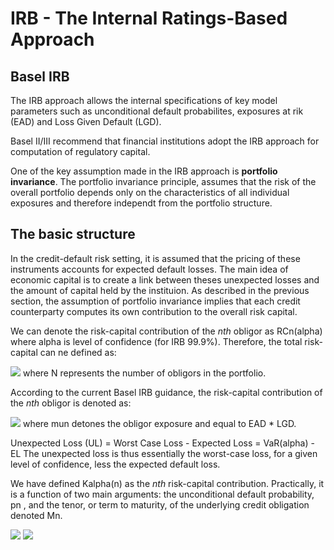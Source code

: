 # IRB - The Internal Ratings-Based Approach

## Basel IRB

The IRB approach allows the internal specifications of key model parameters such as unconditional default probabilites, exposures at rik (EAD) and Loss Given Default (LGD).

Basel II/III recommend that financial institutions adopt the IRB approach for computation of regulatory capital.

One of the key assumption made in the IRB approach is **portfolio invariance**. The portfolio invariance principle, assumes that the risk of the overall portfolio depends only on the characteristics of all individual exposures and therefore independt from the portfolio structure.

## The basic structure

In the credit-default risk setting, it is assumed that the pricing of these instruments accounts for expected default losses. The main idea of economic capital is to create a link between theses unexpected losses and the amount of capital held by the instituion.
As described in the previous section, the assumption of portfolio invariance implies that each credit counterparty computes its own contribution to the overall risk capital.

We can denote the risk-capital contribution of the *nth* obligor as RCn(alpha) where alpha is level of confidence (for IRB 99.9%). Therefore, the total risk-capital can ne defined as:

<img src="https://render.githubusercontent.com/render/math?math=RC\alpha = \sum_{n=1}^{N} RCn(\alpha)">
where N represents the number of obligors in the portfolio.

According to the current Basel IRB guidance, the risk-capital contribution of the *nth* obligor is denoted as:

<img src="https://render.githubusercontent.com/render/math?math=RCn(\alpha) = \mu n * K\alpha(n)">
where mun detones the obligor exposure and equal to EAD * LGD.

Unexpected Loss (UL) = Worst Case Loss - Expected Loss
                     = VaR(alpha) - EL
The unexpected loss is thus essentially the worst-case loss, for a given level of confidence, less the expected default loss. 

We have defined Kalpha(n) as the *nth* risk-capital contribution. Practically, it is a function of two main arguments: the unconditional default probability, pn , and the tenor, or term to maturity, of the underlying credit obligation denoted Mn.

<img src="https://render.githubusercontent.com/render/math?math=K\alpha(Tenor, PD)=EAD*LGD*(Conditional Default Probability - Unconditional Default Probability)*MaturityAdjustement">
<img src="https://render.githubusercontent.com/render/math?math=K\alpha(Tenor, PD)=EAD*LGD*(PD(\Phi^-1(\alpha)) - PD)*Ma">
